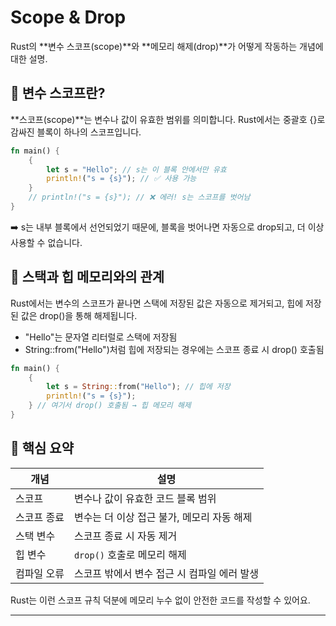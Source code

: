 # Scope & Drop
Rust의 **변수 스코프(scope)**와 **메모리 해제(drop)**가 어떻게 작동하는 개념에 대한 설명.

## 🧭 변수 스코프란?
**스코프(scope)**는 변수나 값이 유효한 범위를 의미합니다. Rust에서는 중괄호 {}로 감싸진 블록이 하나의 스코프입니다.
```rust
fn main() {
    {
        let s = "Hello"; // s는 이 블록 안에서만 유효
        println!("s = {s}"); // ✅ 사용 가능
    }
    // println!("s = {s}"); // ❌ 에러! s는 스코프를 벗어남
}
```

➡️ s는 내부 블록에서 선언되었기 때문에, 블록을 벗어나면 자동으로 drop되고, 더 이상 사용할 수 없습니다.

## 🧠 스택과 힙 메모리와의 관계
Rust에서는 변수의 스코프가 끝나면 스택에 저장된 값은 자동으로 제거되고, 힙에 저장된 값은 drop()을 통해 해제됩니다.
- "Hello"는 문자열 리터럴로 스택에 저장됨
- String::from("Hello")처럼 힙에 저장되는 경우에는 스코프 종료 시 drop() 호출됨
```rust
fn main() {
    {
        let s = String::from("Hello"); // 힙에 저장
        println!("s = {s}");
    } // 여기서 drop() 호출됨 → 힙 메모리 해제
}
```


## 📌 핵심 요약
| 개념         | 설명                                           |
|--------------|------------------------------------------------|
| 스코프       | 변수나 값이 유효한 코드 블록 범위               |
| 스코프 종료   | 변수는 더 이상 접근 불가, 메모리 자동 해제       |
| 스택 변수     | 스코프 종료 시 자동 제거                        |
| 힙 변수       | `drop()` 호출로 메모리 해제                     |
| 컴파일 오류   | 스코프 밖에서 변수 접근 시 컴파일 에러 발생      |

Rust는 이런 스코프 규칙 덕분에 메모리 누수 없이 안전한 코드를 작성할 수 있어요.

---


